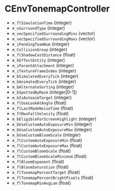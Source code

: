 # CEnvTonemapController

* `m_flSimulationTime` (integer)
* `m_nSurroundType` (integer)
* `m_vecSpecifiedSurroundingMins` (vector)
* `m_vecSpecifiedSurroundingMaxs` (vector)
* `m_iPendingTeamNum` (integer)
* `m_CollisionGroup` (integer)
* `m_flShadowCastDistance` (float)
* `m_hEffectEntity` (integer)
* `m_iParentAttachment` (integer)
* `m_iTextureFrameIndex` (integer)
* `m_bSimulatedEveryTick` (integer)
* `m_bAnimatedEveryTick` (integer)
* `m_bAlternateSorting` (integer)
* `m_bSpottedByMask` (integer\[0-1])
* `m_bIsAutoaimTarget` (integer)
* `m_flUseLookAtAngle` (float)
* `m_flLastMadeNoiseTime` (float)
* `m_flMaxFallVelocity` (float)
* `m_bEligibleForScreenHighlight` (integer)
* `m_bUseCustomAutoExposureMin` (integer)
* `m_bUseCustomAutoExposureMax` (integer)
* `m_bUseCustomBloomScale` (integer)
* `m_flCustomAutoExposureMin` (float)
* `m_flCustomAutoExposureMax` (float)
* `m_flCustomBloomScale` (float)
* `m_flCustomBloomScaleMinimum` (float)
* `m_flBloomExponent` (float)
* `m_flBloomSaturation` (float)
* `m_flTonemapPercentTarget` (float)
* `m_flTonemapPercentBrightPixels` (float)
* `m_flTonemapMinAvgLum` (float)
